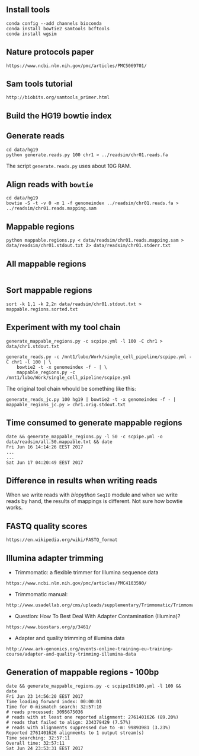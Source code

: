 

## Install tools

```
conda config --add channels bioconda
conda install bowtie2 samtools bcftools
conda install wgsim

```

## Nature protocols paper

```
https://www.ncbi.nlm.nih.gov/pmc/articles/PMC5069701/
```

## Sam tools tutorial

```
http://biobits.org/samtools_primer.html
```


## Build the HG19 bowtie index

## Generate reads

```
cd data/hg19
python generate.reads.py 100 chr1 > ../readsim/chr01.reads.fa 
```

The script `generate.reads.py` uses about 10G RAM. 


## Align reads with `bowtie`

```
cd data/hg19
bowtie -S -t -v 0 -m 1 -f genomeindex ../readsim/chr01.reads.fa > ../readsim/chr01.reads.mapping.sam
```

## Mappable regions

```
python mappable.regions.py < data/readsim/chr01.reads.mapping.sam > data/readsim/chr01.stdout.txt 2> data/readsim/chr01.stderr.txt
```

## All mappable regions

```

```

## Sort mappable regions

```
sort -k 1,1 -k 2,2n data/readsim/chr01.stdout.txt > mappable.regions.sorted.txt
```


## Experiment with my tool chain

```
generate_mappable_regions.py -c scpipe.yml -l 100 -C chr1 > data/chr1.stdout.txt
```

```
generate_reads.py -c /mnt1/lubo/Work/single_cell_pipeline/scpipe.yml -C chr1 -l 100 | \
    bowtie2 -t -x genomeindex -f - | \
    mappable_regions.py -c /mnt1/lubo/Work/single_cell_pipeline/scpipe.yml
```

The original tool chain whould be something like this:

```
generate_reads_jc.py 100 hg19 | bowtie2 -t -x genomeindex -f - | mappable_regions_jc.py > chr1.orig.stdout.txt
```

## Time consumed to generate mappable regions

```
date && generate_mappable_regions.py -l 50 -c scpipe.yml -o data/readsim/all.50.mappable.txt && date
Fri Jun 16 14:14:26 EEST 2017
...
...
Sat Jun 17 04:20:49 EEST 2017
```

## Difference in results when writing reads

When we write reads with *biopython* `SeqIO` module  and when we write reads
by hand, the results of mappings is different. Not sure how bowtie works.



## FASTQ quality scores

```
https://en.wikipedia.org/wiki/FASTQ_format
```


## Illumina adapter trimming

* Trimmomatic: a flexible trimmer for Illumina sequence data
```
https://www.ncbi.nlm.nih.gov/pmc/articles/PMC4103590/
```

* Trimmomatic manual:
```
http://www.usadellab.org/cms/uploads/supplementary/Trimmomatic/TrimmomaticManual_V0.32.pdf
```

* Question: How To Best Deal With Adapter Contamination (Illumina)?
```
https://www.biostars.org/p/3461/
```

* Adapter and quality trimming of illumina data
```
http://www.ark-genomics.org/events-online-training-eu-training-course/adapter-and-quality-trimming-illumina-data
```

## Generation of mappable regions - 100bp

```
date && generate_mappable_regions.py -c scpipe10k100.yml -l 100 && date                                                                                     
Fri Jun 23 14:56:20 EEST 2017
Time loading forward index: 00:00:01
Time for 0-mismatch search: 32:57:10
# reads processed: 3095675036
# reads with at least one reported alignment: 2761401626 (89.20%)
# reads that failed to align: 234379429 (7.57%)
# reads with alignments suppressed due to -m: 99893981 (3.23%)
Reported 2761401626 alignments to 1 output stream(s)
Time searching: 32:57:11
Overall time: 32:57:11
Sat Jun 24 23:53:31 EEST 2017
```

